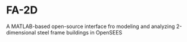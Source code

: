 # FA-2D
A MATLAB-based open-source interface fro modeling and analyzing 2-dimensional steel frame buildings in OpenSEES
